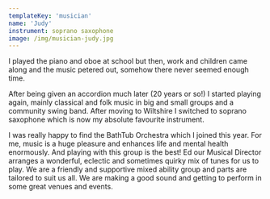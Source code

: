 ```yaml
---
templateKey: 'musician'
name: 'Judy'
instrument: soprano saxophone
image: /img/musician-judy.jpg
---
```

I played the piano and oboe at school but then, work and children came along and the music petered out, somehow there never seemed enough time.

After being given an accordion much later (20 years or so!) I started playing again, mainly classical and folk music in big and small groups and a community swing band. After moving to Wiltshire I switched to soprano saxophone which is now my absolute favourite instrument.

I was really happy to find the BathTub Orchestra which I joined this year. For me, music is a huge pleasure and enhances life and mental health enormously. And playing with this group is the best! Ed our Musical Director arranges a wonderful, eclectic and sometimes quirky mix of tunes for us to play. We are a friendly and supportive mixed ability group and parts are tailored to suit us all. We are making a good sound and getting to perform in some great venues and events.
